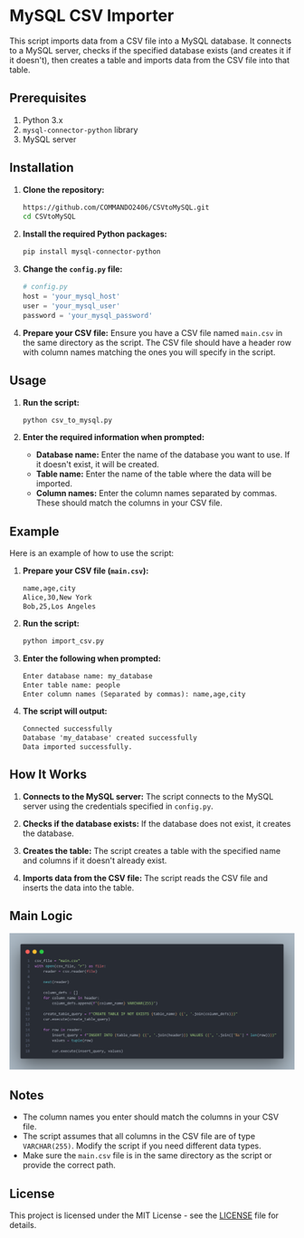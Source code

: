 # MySQL CSV Importer

This script imports data from a CSV file into a MySQL database. It connects to a MySQL server, checks if the specified database exists (and creates it if it doesn't), then creates a table and imports data from the CSV file into that table.

## Prerequisites

1. Python 3.x
2. `mysql-connector-python` library
3. MySQL server

## Installation

1. **Clone the repository:**

   ```bash
   https://github.com/COMMANDO2406/CSVtoMySQL.git
   cd CSVtoMySQL
   ```

2. **Install the required Python packages:**

   ```bash
   pip install mysql-connector-python
   ```

3. **Change the `config.py` file:**

   ```python
   # config.py
   host = 'your_mysql_host'
   user = 'your_mysql_user'
   password = 'your_mysql_password'
   ```

4. **Prepare your CSV file:**
   Ensure you have a CSV file named `main.csv` in the same directory as the script. The CSV file should have a header row with column names matching the ones you will specify in the script.

## Usage

1. **Run the script:**

   ```bash
   python csv_to_mysql.py
   ```

2. **Enter the required information when prompted:**
   - **Database name:** Enter the name of the database you want to use. If it doesn't exist, it will be created.
   - **Table name:** Enter the name of the table where the data will be imported.
   - **Column names:** Enter the column names separated by commas. These should match the columns in your CSV file.

## Example

Here is an example of how to use the script:

1. **Prepare your CSV file (`main.csv`):**

   ```csv
   name,age,city
   Alice,30,New York
   Bob,25,Los Angeles
   ```

2. **Run the script:**

   ```bash
   python import_csv.py
   ```

3. **Enter the following when prompted:**

   ```
   Enter database name: my_database
   Enter table name: people
   Enter column names (Separated by commas): name,age,city
   ```

4. **The script will output:**

   ```
   Connected successfully
   Database 'my_database' created successfully
   Data imported successfully.
   ```

## How It Works

1. **Connects to the MySQL server:**
   The script connects to the MySQL server using the credentials specified in `config.py`.

2. **Checks if the database exists:**
   If the database does not exist, it creates the database.

3. **Creates the table:**
   The script creates a table with the specified name and columns if it doesn't already exist.

4. **Imports data from the CSV file:**
   The script reads the CSV file and inserts the data into the table.

## Main Logic

![Main Logic](imgs/code.png)

## Notes

- The column names you enter should match the columns in your CSV file.
- The script assumes that all columns in the CSV file are of type `VARCHAR(255)`. Modify the script if you need different data types.
- Make sure the `main.csv` file is in the same directory as the script or provide the correct path.

## License

This project is licensed under the MIT License - see the [LICENSE](LICENSE) file for details.
